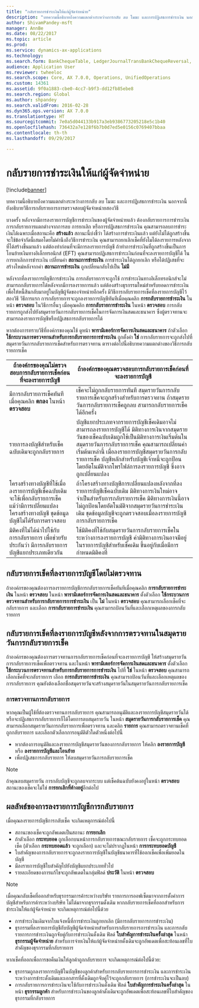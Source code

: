 ```yaml
---
title: "กลับรายการชำระเงินให้แก่ผู้จัดจำหน่าย"
description: "บทความนี้อธิบายถึงความแตกต่างระหว่างการกลับ ลบ โมฆะ และการปฏิเสธการชำระเงิน นอกจากนี้ ยังอธิบายวิธีการกลับรายการการตรวจสอบผู้จัดจำหน่ายสองวิธี"
author: ShivamPandey-msft
manager: AnnBe
ms.date: 08/22/2017
ms.topic: article
ms.prod: 
ms.service: dynamics-ax-applications
ms.technology: 
ms.search.form: BankChequeTable, LedgerJournalTransBankChequeReversal, LedgerJournalTransVendPaym
audience: Application User
ms.reviewer: twheeloc
ms.search.scope: Core, AX 7.0.0, Operations, UnifiedOperations
ms.custom: 14361
ms.assetid: 9f0a1883-cbe0-4cc7-b9f3-dd12fb85ebe8
ms.search.region: Global
ms.author: shpandey
ms.search.validFrom: 2016-02-28
ms.dyn365.ops.version: AX 7.0.0
ms.translationtype: HT
ms.sourcegitcommit: 7e0a5d044133b917a3eb9386773205218e5c1b40
ms.openlocfilehash: 736432a7e128f6b7b0d7ed5e0156c0769407bbaa
ms.contentlocale: th-th
ms.lasthandoff: 09/29/2017

---
```


# <a name="reverse-a-vendor-payment"></a>กลับรายการชำระเงินให้แก่ผู้จัดจำหน่าย

[!include[banner](../includes/banner.md)]


บทความนี้อธิบายถึงความแตกต่างระหว่างการกลับ ลบ โมฆะ และการปฏิเสธการชำระเงิน นอกจากนี้ ยังอธิบายวิธีการกลับรายการการตรวจสอบผู้จัดจำหน่ายสองวิธี 

บางครั้ง หลังจากมีการลงรายการบัญชีการชำระเงินของผู้จัดจำหน่ายแล้ว ต้องกลับรายการการชำระเงิน การกลับรายการแตกต่างจากการลบ การยกเลิก หรือการปฏิเสธการชำระเงิน คุณสามารถลบการชำระเงินได้เฉพาะเมื่อสถานะคือ **สร้างแล้ว** สถานะนี้บ่งชี้ว่า ได้สร้างการชำระเงินแล้ว แต่ยังไม่ได้ถูกสร้างขึ้น จะใช้ข้อจำกัดนี้เสมอโดยไม่คำนึงถึงวิธีการชำระเงิน คุณสามารถยกเลิกเช็คที่ยังไมได้ลงรายการหลังจากที่ได้สร้างขึ้นมาแล้ว แต่ต้องทำก่อนที่จะมีการลงรายการบัญชี ถ้าทำการชำระเงินที่ถูกสร้างขึ้นเป็นการโอนย้ายเงินทางอิเล็กทรอนิกส์ (EFT) คุณสามารถปฏิเสธการชำระเงินก่อนที่จะลงรายการบัญชีได้ ในการยกเลิกการชำระเงิน เปลี่ยนค่า **สถานะการชำระเงิน** การชำระเงินได้ถูกยกเลิก หรือได้ปฏิเสธที่จะสร้างใหม่หลังจากค่า **สถานะการชำระเงิน** ถูกเปลี่ยนกลับไปเป็น **ไม่มี** 

หลังจากที่ลงรายการบัญชีการชำระเงิน การกลับรายการจะถูกใช้ การชำระเงินทางอิเล็กทรอนิกส์จะไม่สามารถกลับรายการได้หลังจากมีการลงรายการแล้ว แต่ต้องสร้างธุรกรรมใหม่สำหรับยอดการชำระเงินเพื่อให้หนี้สินกลับมาอยู่ในบัญชีผู้จัดของจำหน่ายอีกครั้ง มีวิธีการกลับรายการเช็คที่ลงรายการบัญชีไว้สองวิธี วิธีการแรก การกลับรายการจะถูกลงรายการบัญชีทันทีเมื่อคุณคลิก **การกลับรายการชำระเงิน** ในหน้า **ตรวจสอบ** ในวิธีการอื่นๆ เมื่อคุณคลิก **การกลับรายการชำระเงิน** ในหน้า **ตรวจสอบ** การกลับรายการถูกส่งไปยังสมุดรายวันการกลับรายการเช็คในการจัดการเงินสดและธนาคาร ซึ่งผู้ตรวจทานจะสามารถลงรายการบัญชีหรือปฏิเสธการกลับรายการได้ 

หากต้องการทราบวิธีที่องค์กรของคุณใช้ ดูหน้า **พารามิเตอร์การจัดการเงินสดและธนาคาร** ถ้าตัวเลือก **ใช้กระบวนการตรวจทานสำหรับการกลับรายการการชำระเงิน** ถูกตั้งค่า **ใช่** การกลับรายการจะถูกส่งไปที่สมุดรายวันการกลับรายการเช็คสำหรับการตรวจทาน ตารางต่อไปนี้อธิบายความแตกต่างของวิธีการกลับรายการเช็ค

| ถ้าองค์กรของคุณไม่ตรวจสอบการกลับรายการเช็คก่อนที่จะลงรายการบัญชี                                                                                                                                  | ถ้าองค์กรของคุณตรวจสอบการกลับรายการเช็คก่อนที่จะลงรายการบัญชี                                                                                                                                                                                                                                                                                                                                                                     |
|-----------------------------------------------------------------------------------------------------------------------------------------------------------------------------------------------------|---------------------------------------------------------------------------------------------------------------------------------------------------------------------------------------------------------------------------------------------------------------------------------------------------------------------------------------------------------------------------------------------------------------------------------|
| มีการกลับรายการเช็คทันทีเมื่อคุณคลิก **ตกลง** ในหน้า **ตรวจสอบ**                                                                                                                      | เช็คจะไม่ถูกกลับรายการทันที สมุดรายวันการกลับรายการเช็คจะถูกสร้างสำหรับการตรวจทาน ถ้าสมุดรายวันการกลับรายการเช็คถูกลบ สามารถกลับรายการเช็คได้อีกครั้ง                                                                                                                                                                                                                                                                |
| รายการลงบัญชีสำหรับเช็คฉบับเดิมจะถูกกลับรายการ                                                                                                                                         | บัญชีแยกประเภทจากรายการบัญชีเช็คเดิมอาจไม่สามารถลงรายการบัญชีได้ มิติทางการเงินจากสมุดรายวันของเช็คฉบับเดิมถูกใช้เป็นมิติทางการเงินเริ่มต้นในสมุดรายวันการกลับรายการเช็ค คุณสามารถเปลี่ยนค่าเริ่มต้นเหล่านี้ เมื่อลงรายการบัญชีสมุดรายวันการกลับรายการเช็ค บัญชีหลักสำหรับบัญชีเจ้าหนี้จะถูกป้อนโดยอัตโนมัติจากโพรไฟล์การลงรายการบัญชี ซึ่งอาจถูกเปลี่ยนแปลง |
| โครงสร้างทางบัญชีที่ใช้เมื่อลงรายการบัญชีเช็คฉบับเดิมจะใช้เพื่อกลับรายการเช็ค แม้ว่ามีการเปลี่ยนแปลงโครงสร้างทางบัญชี ชุดข้อมูลบัญชีไม่ได้รับการตรวจสอบ | ถ้าโครงสร้างทางบัญชีการเปลี่ยนแปลงหลังจากที่ลงรายการบัญชีเช็คฉบับเดิม มิติทางการเงินใหม่อาจจำเป็นสำหรับการกลับรายการเช็ค มิติทางการเงินนี้อาจไม่ถูกป้อนโดยอัตโนมัติจากสมุดรายวันการชำระเงินเดิม ชุดข้อมูลบัญชีจะถูกตรวจสอบเมื่อลงรายการบัญชีการกลับรายการเช็ค                                                                                                        |
| มิติคงที่ไม่ได้นำไปใช้กับการกลับรายการ เพื่อช่วยรับประกันว่า มีการกลับรายการบัญชีแยกประเภทเดียวกัน                                                                                      | ใช้มิติคงที่ใช้กับสมุดรายวันการกลับรายการเช็คในระหว่างการลงรายการบัญชี ค่ามิติทางการเงินอาจมีอยู่ในรายการบัญชีสำหรับเช็คเดิม ขึ้นอยู่กับเมื่อมีการกำหนดมิติคงที่                                                                                                                                                                                                     |

## <a name="reverse-posted-checks-without-reviewing-them"></a>กลับรายการเช็คที่ลงรายการบัญชีโดยไม่ตรวจทาน
ถ้าองค์กรของคุณต้องการลงรายการบัญชีการกลับรายการเช็คทันทีเมื่อคุณคลิก **การกลับรายการชำระเงิน** ในหน้า **ตรวจสอบ** ในหน้า **พารามิเตอร์การจัดการเงินสดและธนาคาร** ตั้งตัวเลือก **ใช้กระบวนการตรวจทานสำหรับการกลับรายการการชำระเงิน** เป็น **ไม่** ในหน้า **ตรวจสอบ** คุณสามารถเลือกเช็คที่จะกลับรายการ และเลือก **การกลับรายการชำระเงิน** คุณสามารถป้อนวันที่และเลือกเหตุผลของการกลับรายการ

## <a name="reverse-posted-checks-after-they-are-reviewed-in-the-check-reversal-journal"></a>กลับรายการเช็คที่ลงรายการบัญชีหลังจากการตรวจทานในสมุดรายวันการกลับรายการเช็ค
ถ้าองค์กรของคุณต้องการตรวจทานการกลับรายการเช็คก่อนที่จะลงรายการบัญชี ให้สร้างสมุดรายวันการกลับรายการเช็คเพื่อตรวจทาน และในหน้า **พารามิเตอร์การจัดการเงินสดและธนาคาร** ตั้งตัวเลือก **ใช้กระบวนการตรวจทานสำหรับการกลับรายการการชำระเงิน** ไปที่ **ใช่** ในหน้า **ตรวจสอบ** คุณสามารถเลือกเช็คที่จะกลับรายการ เลือก **การกลับรายการชำระเงิน** คุณสามารถป้อนวันที่และเลือกเหตุผลของการกลับรายการ คุณยังต้องเลือกชื่อสมุดรายวันจะสร้างสมุดรายวันในสมุดรายวันการกลับรายการเช็ค

### <a name="review-a-reversal"></a>การตรวจทานการกลับรายการ

หากคุณเป็นผู้ใช้ที่ต้องตรวจทานการกลับรายการ คุณสามารถอนุมัติและลงรายการบัญชีสมุดรายวันได้ หรือจะปฏิเสธการกลับรายการก็ได้โดยการลบสมุดรายวัน ในหน้า **สมุดรายวันการกลับรายการเช็ค** คุณสามารถเลือกสมุดรายวันการกลับรายการเพื่อตรวจทาน และคลิก **รายการ** คุณสามารถตรวจทานเช็คที่ถูกกลับรายการ และเลือกตัวเลือกการอนุมัติตัวใดตัวหนึ่งต่อไปนี้

-   หากต้องการอนุมัติและลงรายการบัญชีสมุดรายวันของการกลับรายการ ให้คลิก **ลงรายการบัญชี** หรือ **ลงรายการบัญชีและโอนย้าย**
-   เพื่อปฏิเสธการกลับรายการ ให้ลบสมุดรายวันการกลับรายการเช็ค

> [!NOTE]
> ถ้าคุณลบสมุดรายวัน การกลับบัญชีจะถูกลบจากระบบ แต่เช็คต้นฉบับยังคงอยู่ในหน้า **ตรวจสอบ** สถานะของเช็คจะไม่ใช่ **การยกเลิกที่ค้างอยู่**อีกต่อไป

## <a name="results-of-posting-a-reversal"></a>ผลลัพธ์ของการลงรายการบัญชีการกลับรายการ
เมื่อคุณลงรายการบัญชีการกลับเช็ค จะเกิดเหตุการณ์ต่อไปนี้

-   สถานะของเช็คจะถูกอัพเดตเป็นสถานะ **การยกเลิก**
-   ถ้าตัวเลือก **กระทบยอด** ถูกเลือกบนหน้าการกลับรายการขณะกลับรายการ เช็คจะถูกกระทบยอดเช็ค (ตัวเลือก **กระทบยอดแล้ว** จะถูกเลือก) และจะไม่ปรากฏในหน้า **การกระทบยอดบัญชี**
-   ใบสำคัญของการกลับรายการจะถูกลงรายการบัญชีในบัญชีธนาคารที่ใช้ออกเช็คเพื่อเพิ่มยอดในบัญชี
-   มีลงรายการบัญชีใบสำคัญไปยังบัญชีแยกประเภททั่วไป
-   รายละเอียดของการแก้ไขจะถูกอัพเดตในกลุ่มฟิลด์ **ประวัติ** ในหน้า **ตรวจสอบ**

> [!NOTE] 
> เมื่อคุณกลับเช็คที่ออกสำหรับธุรกรรมการค้าระหว่างบริษัท รายการการออฟเซ็ตมาจากการตั้งค่าการบัญชีสำหรับการค้าระหว่างบริษัท ไม่ได้มาจากธุรกรรมดั้งเดิม หากกลับรายการเช็คที่ออกสำหรับการชำระเงินให้แก่ผู้จัดจำหน่าย จะเกิดเหตุการณ์ต่อไปนี้ด้วย

-   การชำระเงินเดิมจากใบแจ้งหนี้ที่การชำระเงินถูกยกเลิก (มีการกลับรายการการชำระเงิน)
-   ธุรกรรมที่ลงรายการบัญชีกับบัญชีผู้จัดจำหน่ายสำหรับการกลับรายการการชำระเงิน และการกลับรายการการชำระเงินถูกจับคู่กับการชำระเงินดั้งเดิม ฟิลด์ **ใบสำคัญการชำระเงินครั้งล่าสุด** ในหน้า **ธุรกรรมผู้จัดจำหน่าย** สำหรับการจ่ายเงินให้แก่ผู้จัดจำหน่ายดั้งเดิมจะถูกอัพเดตเพื่อสะท้อนเลขที่ใบสำคัญของธุรกรรมที่กลับรายการ

หากเช็คที่ออกเพื่อการขอคืนเงินให้ลูกค้าถูกกลับรายการ จะเกิดเหตุการณ์ต่อไปนี้ด้วย:

-   ธุรกรรมถูกลงรายการบัญชีในบัญชีของลูกค้าสำหรับการกลับรายการการชำระเงิน และการชำระเงินระหว่างการชำระดั้งเดิมและเอกสารที่ดั้งเดิมถูกจับคู่ไว้จะถูกกลับรายการ (การชำระเงินจะเป็นลบ)
-   การกลับรายการการชำระเงินจะใช้กับการชำระเงินดั้งเดิม ฟิลด์ **ใบสำคัญการชำระเงินครั้งล่าสุด** ในหน้า **ธุรกรรมลูกค้า** สำหรับการชำระเงินของลูกค้าดั้งเดิมจะถูกอัพเดตเพื่อสะท้อนเลขที่ใบสำคัญของธุรกรรมที่กลับรายการ





